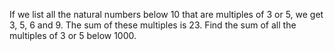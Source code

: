 If we list all the natural numbers below 10 that are multiples of 3 or 5, we get
3, 5, 6 and 9. The sum of these multiples is 23.
Find the sum of all the multiples of 3 or 5 below 1000.
